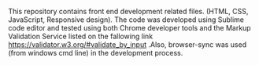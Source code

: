 This repository contains front end development related files. (HTML, CSS, JavaScript, Responsive design). The code was developed using Sublime code editor and tested using both Chrome developer tools  and the Markup Validation Service listed on the fallowing link https://validator.w3.org/#validate_by_input .Also, browser-sync was used (from windows cmd line) in the development process.


